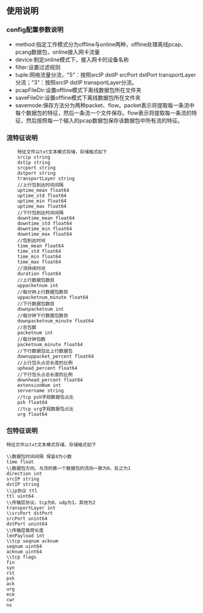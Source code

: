## 使用说明

### config配置参数说明
* method:指定工作模式分为offline与online两种，offline处理离线pcap、pcang数据包，online接入网卡流量
* device:制定online模式下，接入网卡的设备名称
* filter:设置过滤规则
* tuple:网络流量分流，"5"：按照srcIP dstIP srcPort dstPort transportLayer分流；"3"：按照srcIP dstIP transportLayer分流。
* pcapFileDir:设置offline模式下离线数据包所在文件夹
* saveFileDir:设置offline模式下离线数据包所在文件夹
* savemode:保存方法分为两种packet、flow。packet表示将提取每一条流中每个数据包的特征，然后一条流一个文件保存。flow表示将提取每一条流的特征，然后按照每一个输入的pcap数据包保存该数据包中所有流的特征。

### 流特征说明
```
	特征文件以txt文本模式存储，存储格式如下
	srcip string
	dstip string
	srcport string
	dstport string
	transportLayer string
	//上行包到达时间间隔
	uptime_mean float64
	uptime_std float64
	uptime_min float64
	uptime_max float64
	//下行包到达时间间隔
	downtime_mean float64
	downtime_std float64
	downtime_min float64
	downtime_max float64
	//包到达时间
	time_mean float64
	time_std float64
	time_min float64
	time_max float64
	//流持续时间
	duration float64
	//上行数据包数目
	uppacketnum int
	//每分钟上行数据包数目
	uppacketnum_minute float64
	//下行数据包数目
	downpacketnum int
	//每分钟下行数据包数目
	downpacketnum_minute float64
	//总包数
	packetnum int
	//每分钟包数
	packetnum_minute float64
	//下行数据包比上行数据包
	downuppacket_percent float64
	//上行包头占总长度的比例
	uphead_percent float64
	//下行包头占总长度的比例
	downhead_percent float64
	extensionNum int
	servername string
	//tcp psh字段数据包占比
	psh float64
	//tcp urg字段数据包占比
	urg float64
```


### 包特征说明
	特征文件以txt文本模式存储，存储格式如下

```
\\数据包时间间隔 保留4为小数
time float
\\数据包方向，与流的第一个数据包的流向一致为0，反之为1
direction int 
srcIP string
dstIP string
\\ip协议 ttl
ttl uint64
\\传输层协议，tcp为0，udp为1，其他为2
transportLayer int
\\srcPort dstPort
srcPort unint64
dstPort unint64
\\传输层载荷长度
lenPayload int
\\tcp seqnum acknum
seqnum uint64
acknum uint64
\\tcp flags
fin
syn
rst
psh
ack
urg
ece
cwr
ns
```
